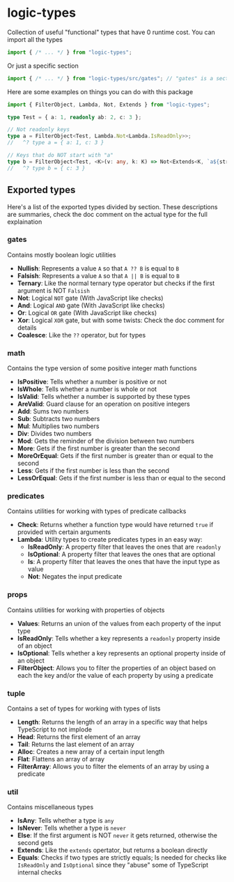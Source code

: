 
# logic-types

Collection of useful "functional" types that have 0 runtime cost.
You can import all the types
```ts
import { /* ... */ } from "logic-types";
```
Or just a specific section
```ts
import { /* ... */ } from "logic-types/src/gates"; // "gates" is a section
```

Here are some examples on things you can do with this package
```ts
import { FilterObject, Lambda, Not, Extends } from "logic-types";

type Test = { a: 1, readonly ab: 2, c: 3 };

// Not readonly keys
type a = FilterObject<Test, Lambda.Not<Lambda.IsReadOnly>>;
//   ^? type a = { a: 1, c: 3 }

// Keys that do NOT start with "a"
type b = FilterObject<Test, <K>(v: any, k: K) => Not<Extends<K, `a${string}`>>>;
//   ^? type b = { c: 3 }
```

## Exported types
Here's a list of the exported types divided by section.
These descriptions are summaries, check the doc comment on the actual type for the full explaination

### gates
Contains mostly boolean logic utilities
- **Nullish**: Represents a value `A` so that `A ?? B` is equal to `B`
- **Falsish**: Represents a value `A` so that `A || B` is equal to `B`
- **Ternary**: Like the normal ternary type operator but checks if the first argument is NOT `Falsish`
- **Not**: Logical `NOT` gate (With JavaScript like checks)
- **And**: Logical `AND` gate (With JavaScript like checks)
- **Or**: Logical `OR` gate (With JavaScript like checks)
- **Xor**: Logical `XOR` gate, but with some twists: Check the doc comment for details
- **Coalesce**: Like the `??` operator, but for types

### math
Contains the type version of some positive integer math functions
- **IsPositive**: Tells whether a number is positive or not
- **IsWhole**: Tells whether a number is whole or not
- **IsValid**: Tells whether a number is supported by these types
- **AreValid**: Guard clause for an operation on positive integers
- **Add**: Sums two numbers
- **Sub**: Subtracts two numbers
- **Mul**: Multiplies two numbers
- **Div**: Divides two numbers
- **Mod**: Gets the reminder of the division between two numbers
- **More**: Gets if the first number is greater than the second
- **MoreOrEqual**: Gets if the first number is greater than or equal to the second
- **Less**: Gets if the first number is less than the second
- **LessOrEqual**: Gets if the first number is less than or equal to the second

### predicates
Contains utilities for working with types of predicate callbacks
- **Check**: Returns whether a function type would have returned `true` if provided with certain arguments
- **Lambda**: Utility types to create predicates types in an easy way:
    - **IsReadOnly**: A property filter that leaves the ones that are `readonly`
    - **IsOptional**: A property filter that leaves the ones that are optional
    - **Is**: A property filter that leaves the ones that have the input type as value
    - **Not**: Negates the input predicate

### props
Contains utilities for working with properties of objects
- **Values**: Returns an union of the values from each property of the input type
- **IsReadOnly**: Tells whether a key represents a `readonly` property inside of an object
- **IsOptional**: Tells whether a key represents an optional property inside of an object
- **FilterObject**: Allows you to filter the properties of an object based on each the key and/or the value of each property by using a predicate

### tuple
Contains a set of types for working with types of lists
- **Length**: Returns the length of an array in a specific way that helps TypeScript to not implode
- **Head**: Returns the first element of an array
- **Tail**: Returns the last element of an array
- **Alloc**: Creates a new array of a certain input length
- **Flat**: Flattens an array of array
- **FilterArray**: Allows you to filter the elements of an array by using a predicate

### util
Contains miscellaneous types
- **IsAny**: Tells whether a type is `any`
- **IsNever**: Tells whether a type is `never`
- **Else**: If the first argument is NOT `never` it gets returned, otherwise the second gets
- **Extends**: Like the `extends` opertator, but returns a boolean directly
- **Equals**: Checks if two types are strictly equals; Is needed for checks like `IsReadOnly` and `IsOptional` since they "abuse" some of TypeScript internal checks